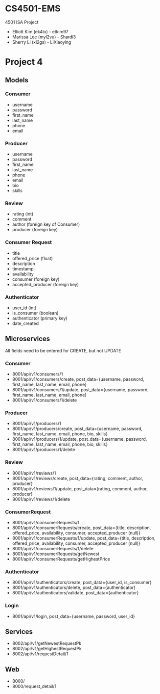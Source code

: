 # CS4501-EMS
4501 ISA Project
* Elliott Kim (ek4tx) - etkim97
* Marissa Lee (myl2vu) - Shardi3
* Sherry Li (xl2gs) - LiXiaoying

# Project 4

## Models

### Consumer
* username
* password
* first_name
* last_name
* phone
* email

### Producer
* username
* password
* first_name
* last_name
* phone
* email
* bio
* skills

### Review
* rating (int)
* comment
* author (foreign key of Consumer)
* producer (foreign key)

### Consumer Request
* title
* offered_price (float)
* description
* timestamp
* availability
* consumer (foreign key)
* accepted_producer (foreign key)

### Authenticator
* user_id (int)
* is_consumer (boolean)
* authenticator (primary key)
* date_created


## Microservices

All fields need to be entered for CREATE, but not UPDATE

### Consumer
* 8001/api/v1/consumers/1
* 8001/api/v1/consumers/create, post_data={username, password, first_name, last_name, email, phone}
* 8001/api/v1/consumers/1/update, post_data={username, password, first_name, last_name, email, phone}
* 8001/api/v1/consumers/1/delete

### Producer
* 8001/api/v1/producers/1
* 8001/api/v1/producers/create, post_data={username, password, first_name, last_name, email, phone, bio, skills}
* 8001/api/v1/producers/1/update, post_data={username, password, first_name, last_name, email, phone, bio, skills}
* 8001/api/v1/producers/1/delete

### Review
* 8001/api/v1/reviews/1
* 8001/api/v1/reviews/create, post_data={rating, comment, author, producer}
* 8001/api/v1/reviews/1/update, post_data={rating, comment, author, producer}
* 8001/api/v1/reviews/1/delete

### ConsumerRequest
* 8001/api/v1/consumerRequests/1
* 8001/api/v1/consumerRequests/create, post_data={title, description, offered_price, availability, consumer, accepted_producer (null)}
* 8001/api/v1/consumerRequests/1/update, post_data={title, description, offered_price, availability, consumer, accepted_producer (null)}
* 8001/api/v1/consumerRequests/1/delete
* 8001/api/v1/consumerRequests/getNewest
* 8001/api/v1/consumerRequests/getHighestPrice

### Authenticator
* 8001/api/v1/authenticators/create, post_data={user_id, is_consumer}
* 8001/api/v1/authenticators/delete, post_data={authenticator}
* 8001/api/v1/authenticators/validate, post_data={authenticator}

### Login
* 8001/api/v1/login, post_data={username, password, user_id}

## Services

* 8002/api/v1/getNewestRequestPk
* 8002/api/v1/getHighestRequestPk
* 8002/api/v1/requestDetail/1


## Web

* 8000/
* 8000/request_detail/1